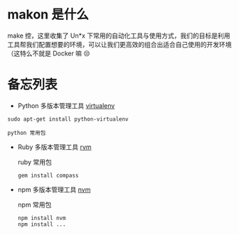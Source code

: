 # makon 是什么

make 控，这里收集了 Un*x 下常用的自动化工具与使用方式，我们的目标是利用工具帮我们配置想要的环境，可以让我们更高效的组合出适合自己使用的开发环境（这特么不就是 Docker 嘛 😒

# 备忘列表

* Python 多版本管理工具 [virtualenv](http://liuzhijun.iteye.com/blog/1872241)

```
sudo apt-get install python-virtualenv
```

    python 常用包

* Ruby 多版本管理工具 [rvm](https://rvm.io/)
    
    ruby 常用包
    
    ```
    gem install compass
    ```

* npm 多版本管理工具 [nvm](https://github.com/creationix/nvm)
    
    npm 常用包
    
    ```
    npm install nvm
    npm install ...
    ```
